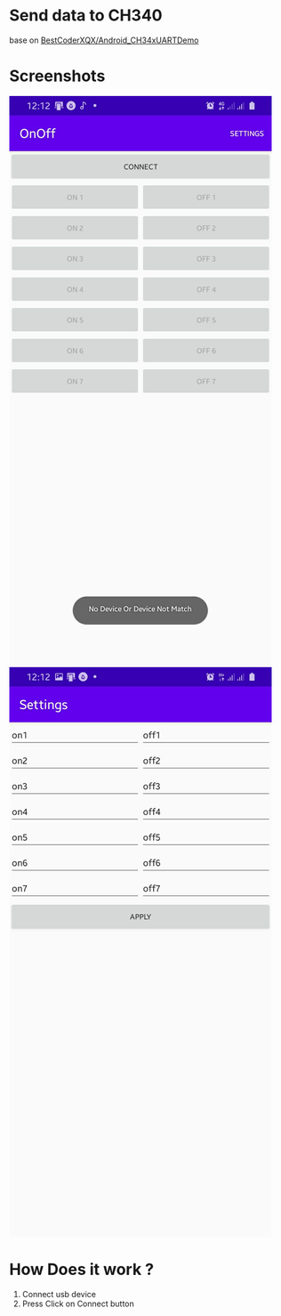 # Send data to CH340
base on [BestCoderXQX/Android_CH34xUARTDemo](https://github.com/BestCoderXQX/Android_CH34xUARTDemo)
# Screenshots
![main page](https://github.com/powerfuldeveloper/sendByte/raw/master/screenshots/main_page.png "Main Page")
![settings page](https://github.com/powerfuldeveloper/sendByte/raw/master/screenshots/settings_page.png "Settings Page")
# How Does it work ?
1. Connect usb device
2. Press Click on Connect button